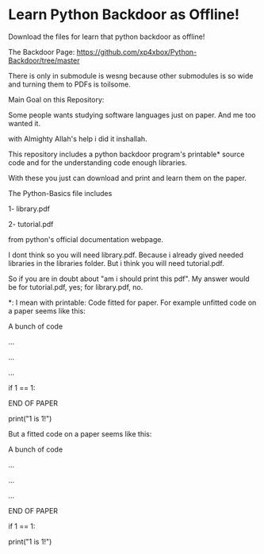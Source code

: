 # Learn Python Backdoor as Offline!
Download the files for learn that python backdoor as offline!

The Backdoor Page: https://github.com/xp4xbox/Python-Backdoor/tree/master

There is only in submodule is wesng because other submodules is so wide and turning them to PDFs is toilsome.

Main Goal on this Repository:

Some people wants studying software languages just on paper. And me too wanted it.

with Almighty Allah's help i did it inshallah.

This repository includes a python backdoor program's printable* source code and for the understanding code enough libraries.

With these you just can download and print and learn them on the paper.

The Python-Basics file includes

1- library.pdf

2- tutorial.pdf

from python's official documentation webpage.

I dont think so you will need library.pdf. Because i already gived needed libraries in the libraries folder. But i think you will need tutorial.pdf.

So if you are in doubt about "am i should print this pdf". My answer would be for tutorial.pdf, yes; for library.pdf, no.

*: I mean with printable: Code fitted for paper. For example unfitted code on a paper seems like this:

A bunch of code

...

...

...

if 1 == 1:

END OF PAPER

  print("1 is 1!")


But a fitted code on a paper seems like this:


A bunch of code

...

...

...

END OF PAPER

if 1 == 1:

  print("1 is 1!")
  
